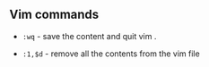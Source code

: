 ## Vim commands 

- ``` :wq ``` - save the content and quit vim . 

- ``` :1,$d ``` - remove all the contents from the vim file 